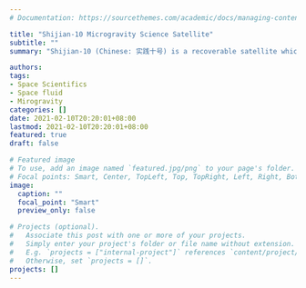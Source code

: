 ```yaml
---
# Documentation: https://sourcethemes.com/academic/docs/managing-content/

title: "Shijian-10 Microgravity Science Satellite"
subtitle: ""
summary: "Shijian-10 (Chinese: 实践十号) is a recoverable satellite which is used to expose 215 kilograms of seeds of plants and fungus to the space environment."

authors:
tags:
- Space Scientifics
- Space fluid
- Mirogravity
categories: []
date: 2021-02-10T20:20:01+08:00
lastmod: 2021-02-10T20:20:01+08:00
featured: true
draft: false

# Featured image
# To use, add an image named `featured.jpg/png` to your page's folder.
# Focal points: Smart, Center, TopLeft, Top, TopRight, Left, Right, BottomLeft, Bottom, BottomRight.
image:
  caption: ""
  focal_point: "Smart"
  preview_only: false

# Projects (optional).
#   Associate this post with one or more of your projects.
#   Simply enter your project's folder or file name without extension.
#   E.g. `projects = ["internal-project"]` references `content/project/deep-learning/index.md`.
#   Otherwise, set `projects = []`.
projects: []
---
```

